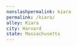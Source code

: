 ```yaml
---
﻿nonslashpermalink: kiara
permalink: /kiara/
alley: Kiara
city: Harvard
state: Massachusetts
---
```

